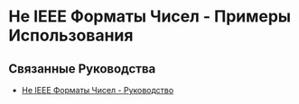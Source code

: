 # Не IEEE Форматы Чисел - Примеры Использования

## Связанные Руководства

- [Не IEEE Форматы Чисел - Руководство](../Guides/Guide.md)

